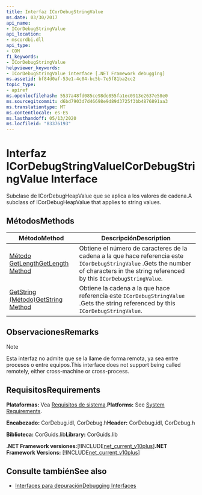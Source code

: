 ```yaml
---
title: Interfaz ICorDebugStringValue
ms.date: 03/30/2017
api_name:
- ICorDebugStringValue
api_location:
- mscordbi.dll
api_type:
- COM
f1_keywords:
- ICorDebugStringValue
helpviewer_keywords:
- ICorDebugStringValue interface [.NET Framework debugging]
ms.assetid: bf84d0af-53e1-4c04-bc5b-7e5f81ba2cc2
topic_type:
- apiref
ms.openlocfilehash: 5537a48fd085ce98de855fa1ec0913e2637e58e0
ms.sourcegitcommit: d6bd7903d7d46698e9d89d3725f3bb4876891aa3
ms.translationtype: MT
ms.contentlocale: es-ES
ms.lasthandoff: 05/13/2020
ms.locfileid: "83376193"
---
```

# <a name="icordebugstringvalue-interface"></a><span data-ttu-id="ae72e-102">Interfaz ICorDebugStringValue</span><span class="sxs-lookup"><span data-stu-id="ae72e-102">ICorDebugStringValue Interface</span></span>
<span data-ttu-id="ae72e-103">Subclase de ICorDebugHeapValue que se aplica a los valores de cadena.</span><span class="sxs-lookup"><span data-stu-id="ae72e-103">A subclass of ICorDebugHeapValue that applies to string values.</span></span>  
  
## <a name="methods"></a><span data-ttu-id="ae72e-104">Métodos</span><span class="sxs-lookup"><span data-stu-id="ae72e-104">Methods</span></span>  
  
|<span data-ttu-id="ae72e-105">Método</span><span class="sxs-lookup"><span data-stu-id="ae72e-105">Method</span></span>|<span data-ttu-id="ae72e-106">Descripción</span><span class="sxs-lookup"><span data-stu-id="ae72e-106">Description</span></span>|  
|------------|-----------------|  
|[<span data-ttu-id="ae72e-107">Método GetLength</span><span class="sxs-lookup"><span data-stu-id="ae72e-107">GetLength Method</span></span>](icordebugstringvalue-getlength-method.md)|<span data-ttu-id="ae72e-108">Obtiene el número de caracteres de la cadena a la que hace referencia este `ICorDebugStringValue` .</span><span class="sxs-lookup"><span data-stu-id="ae72e-108">Gets the number of characters in the string referenced by this `ICorDebugStringValue`.</span></span>|  
|[<span data-ttu-id="ae72e-109">GetString (Método)</span><span class="sxs-lookup"><span data-stu-id="ae72e-109">GetString Method</span></span>](icordebugstringvalue-getstring-method.md)|<span data-ttu-id="ae72e-110">Obtiene la cadena a la que hace referencia este `ICorDebugStringValue` .</span><span class="sxs-lookup"><span data-stu-id="ae72e-110">Gets the string referenced by this `ICorDebugStringValue`.</span></span>|  
  
## <a name="remarks"></a><span data-ttu-id="ae72e-111">Observaciones</span><span class="sxs-lookup"><span data-stu-id="ae72e-111">Remarks</span></span>  
  
> [!NOTE]
> <span data-ttu-id="ae72e-112">Esta interfaz no admite que se la llame de forma remota, ya sea entre procesos o entre equipos.</span><span class="sxs-lookup"><span data-stu-id="ae72e-112">This interface does not support being called remotely, either cross-machine or cross-process.</span></span>  
  
## <a name="requirements"></a><span data-ttu-id="ae72e-113">Requisitos</span><span class="sxs-lookup"><span data-stu-id="ae72e-113">Requirements</span></span>  
 <span data-ttu-id="ae72e-114">**Plataformas:** Vea [Requisitos de sistema](../../get-started/system-requirements.md).</span><span class="sxs-lookup"><span data-stu-id="ae72e-114">**Platforms:** See [System Requirements](../../get-started/system-requirements.md).</span></span>  
  
 <span data-ttu-id="ae72e-115">**Encabezado:** CorDebug.idl, CorDebug.h</span><span class="sxs-lookup"><span data-stu-id="ae72e-115">**Header:** CorDebug.idl, CorDebug.h</span></span>  
  
 <span data-ttu-id="ae72e-116">**Biblioteca:** CorGuids.lib</span><span class="sxs-lookup"><span data-stu-id="ae72e-116">**Library:** CorGuids.lib</span></span>  
  
 <span data-ttu-id="ae72e-117">**.NET Framework versiones:**[!INCLUDE[net_current_v10plus](../../../../includes/net-current-v10plus-md.md)]</span><span class="sxs-lookup"><span data-stu-id="ae72e-117">**.NET Framework Versions:** [!INCLUDE[net_current_v10plus](../../../../includes/net-current-v10plus-md.md)]</span></span>  
  
## <a name="see-also"></a><span data-ttu-id="ae72e-118">Consulte también</span><span class="sxs-lookup"><span data-stu-id="ae72e-118">See also</span></span>

- [<span data-ttu-id="ae72e-119">Interfaces para depuración</span><span class="sxs-lookup"><span data-stu-id="ae72e-119">Debugging Interfaces</span></span>](debugging-interfaces.md)
